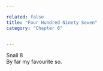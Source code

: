 ```yaml
---

related: false
title: "Four Hundred Ninety Seven"
category: "Chapter 6"


---
```

<style>
body {
text-align: justify}
</style>

Snail 8
<br>
By far my favourite so. 
